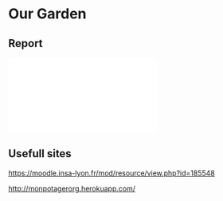 # Our Garden

## Report

<embed src="report.pdf" type="application/pdf">

## Usefull sites

https://moodle.insa-lyon.fr/mod/resource/view.php?id=185548


http://monpotagerorg.herokuapp.com/

